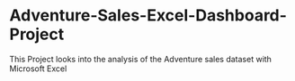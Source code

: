 # Adventure-Sales-Excel-Dashboard-Project
This Project looks into the analysis of the Adventure sales dataset with Microsoft Excel
